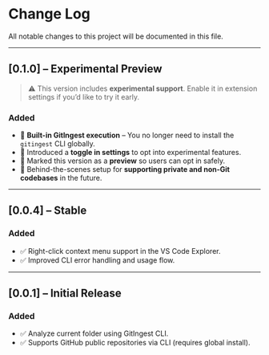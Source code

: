 # Change Log

All notable changes to this project will be documented in this file.

---

## [0.1.0] – Experimental Preview

> ⚠️ This version includes **experimental support**. Enable it in extension settings if you’d like to try it early.

### Added

* 🧪 **Built-in GitIngest execution** – You no longer need to install the `gitingest` CLI globally.
* 🧪 Introduced a **toggle in settings** to opt into experimental features.
* 🧪 Marked this version as a **preview** so users can opt in safely.
* 🧪 Behind-the-scenes setup for **supporting private and non-Git codebases** in the future.

---

## [0.0.4] – Stable

### Added

* ✅ Right-click context menu support in the VS Code Explorer.
* ✅ Improved CLI error handling and usage flow.

---

## [0.0.1] – Initial Release

### Added

* ✅ Analyze current folder using GitIngest CLI.
* ✅ Supports GitHub public repositories via CLI (requires global install).
